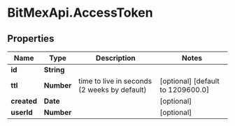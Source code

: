 # BitMexApi.AccessToken

## Properties
Name | Type | Description | Notes
------------ | ------------- | ------------- | -------------
**id** | **String** |  | 
**ttl** | **Number** | time to live in seconds (2 weeks by default) | [optional] [default to 1209600.0]
**created** | **Date** |  | [optional] 
**userId** | **Number** |  | [optional] 


